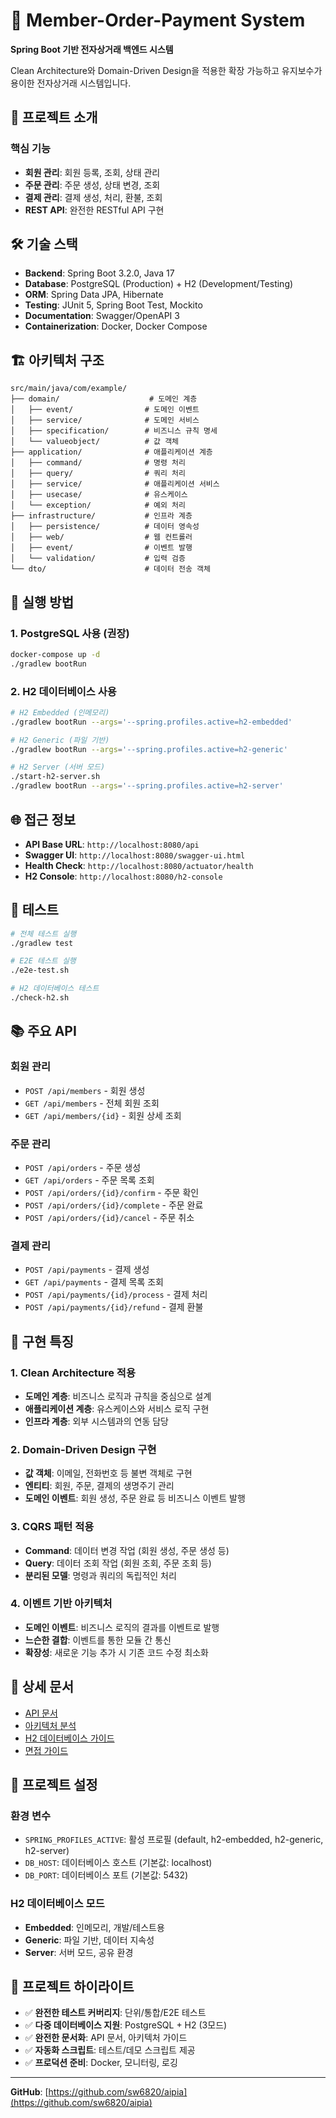 # 🛒 Member-Order-Payment System

**Spring Boot 기반 전자상거래 백엔드 시스템**

Clean Architecture와 Domain-Driven Design을 적용한 확장 가능하고 유지보수가 용이한 전자상거래 시스템입니다.

## 🎯 프로젝트 소개

### 핵심 기능
- **회원 관리**: 회원 등록, 조회, 상태 관리
- **주문 관리**: 주문 생성, 상태 변경, 조회  
- **결제 관리**: 결제 생성, 처리, 환불, 조회
- **REST API**: 완전한 RESTful API 구현

## 🛠️ 기술 스택

- **Backend**: Spring Boot 3.2.0, Java 17
- **Database**: PostgreSQL (Production) + H2 (Development/Testing)
- **ORM**: Spring Data JPA, Hibernate
- **Testing**: JUnit 5, Spring Boot Test, Mockito
- **Documentation**: Swagger/OpenAPI 3
- **Containerization**: Docker, Docker Compose

## 🏗️ 아키텍처 구조

```
src/main/java/com/example/
├── domain/                    # 도메인 계층
│   ├── event/                # 도메인 이벤트
│   ├── service/              # 도메인 서비스
│   ├── specification/        # 비즈니스 규칙 명세
│   └── valueobject/          # 값 객체
├── application/              # 애플리케이션 계층
│   ├── command/              # 명령 처리
│   ├── query/                # 쿼리 처리
│   ├── service/              # 애플리케이션 서비스
│   ├── usecase/              # 유스케이스
│   └── exception/            # 예외 처리
├── infrastructure/           # 인프라 계층
│   ├── persistence/          # 데이터 영속성
│   ├── web/                  # 웹 컨트롤러
│   ├── event/                # 이벤트 발행
│   └── validation/           # 입력 검증
└── dto/                      # 데이터 전송 객체
```

## 🚀 실행 방법

### 1. PostgreSQL 사용 (권장)
```bash
docker-compose up -d
./gradlew bootRun
```

### 2. H2 데이터베이스 사용
```bash
# H2 Embedded (인메모리)
./gradlew bootRun --args='--spring.profiles.active=h2-embedded'

# H2 Generic (파일 기반)
./gradlew bootRun --args='--spring.profiles.active=h2-generic'

# H2 Server (서버 모드)
./start-h2-server.sh
./gradlew bootRun --args='--spring.profiles.active=h2-server'
```

## 🌐 접근 정보

- **API Base URL**: `http://localhost:8080/api`
- **Swagger UI**: `http://localhost:8080/swagger-ui.html`
- **Health Check**: `http://localhost:8080/actuator/health`
- **H2 Console**: `http://localhost:8080/h2-console`

## 🧪 테스트

```bash
# 전체 테스트 실행
./gradlew test

# E2E 테스트 실행
./e2e-test.sh

# H2 데이터베이스 테스트
./check-h2.sh
```

## 📚 주요 API

### 회원 관리
- `POST /api/members` - 회원 생성
- `GET /api/members` - 전체 회원 조회
- `GET /api/members/{id}` - 회원 상세 조회

### 주문 관리
- `POST /api/orders` - 주문 생성
- `GET /api/orders` - 주문 목록 조회
- `POST /api/orders/{id}/confirm` - 주문 확인
- `POST /api/orders/{id}/complete` - 주문 완료
- `POST /api/orders/{id}/cancel` - 주문 취소

### 결제 관리
- `POST /api/payments` - 결제 생성
- `GET /api/payments` - 결제 목록 조회
- `POST /api/payments/{id}/process` - 결제 처리
- `POST /api/payments/{id}/refund` - 결제 환불

## 🎯 구현 특징

### 1. Clean Architecture 적용
- **도메인 계층**: 비즈니스 로직과 규칙을 중심으로 설계
- **애플리케이션 계층**: 유스케이스와 서비스 로직 구현
- **인프라 계층**: 외부 시스템과의 연동 담당

### 2. Domain-Driven Design 구현
- **값 객체**: 이메일, 전화번호 등 불변 객체로 구현
- **엔티티**: 회원, 주문, 결제의 생명주기 관리
- **도메인 이벤트**: 회원 생성, 주문 완료 등 비즈니스 이벤트 발행

### 3. CQRS 패턴 적용
- **Command**: 데이터 변경 작업 (회원 생성, 주문 생성 등)
- **Query**: 데이터 조회 작업 (회원 조회, 주문 조회 등)
- **분리된 모델**: 명령과 쿼리의 독립적인 처리

### 4. 이벤트 기반 아키텍처
- **도메인 이벤트**: 비즈니스 로직의 결과를 이벤트로 발행
- **느슨한 결합**: 이벤트를 통한 모듈 간 통신
- **확장성**: 새로운 기능 추가 시 기존 코드 수정 최소화

## 📖 상세 문서

- [API 문서](docs/api/API_DOCUMENTATION.md)
- [아키텍처 분석](docs/technical/ARCHITECTURE_ANALYSIS_AND_IMPROVEMENTS.md)
- [H2 데이터베이스 가이드](docs/technical/H2_DATABASE_GUIDE.md)
- [면접 가이드](docs/guides/면접_가이드.md)

## 🔧 프로젝트 설정

### 환경 변수
- `SPRING_PROFILES_ACTIVE`: 활성 프로필 (default, h2-embedded, h2-generic, h2-server)
- `DB_HOST`: 데이터베이스 호스트 (기본값: localhost)
- `DB_PORT`: 데이터베이스 포트 (기본값: 5432)

### H2 데이터베이스 모드
- **Embedded**: 인메모리, 개발/테스트용
- **Generic**: 파일 기반, 데이터 지속성
- **Server**: 서버 모드, 공유 환경

## 🎉 프로젝트 하이라이트

- ✅ **완전한 테스트 커버리지**: 단위/통합/E2E 테스트
- ✅ **다중 데이터베이스 지원**: PostgreSQL + H2 (3모드)
- ✅ **완전한 문서화**: API 문서, 아키텍처 가이드
- ✅ **자동화 스크립트**: 테스트/데모 스크립트 제공
- ✅ **프로덕션 준비**: Docker, 모니터링, 로깅

---

**GitHub**: [https://github.com/sw6820/aipia](https://github.com/sw6820/aipia)
